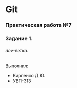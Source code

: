 # Git
### Практическая работа №7
### Задание 1.
###### dev-ветка.
Выполнил:
* Карпенко Д.Ю.
* УВП-313